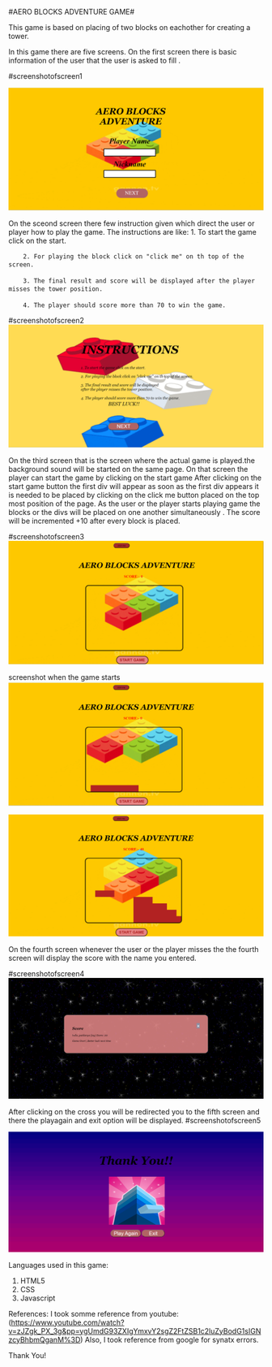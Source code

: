 #AERO BLOCKS ADVENTURE GAME#

This game is based on placing of two blocks on eachother for creating a tower.



In this game there are five screens.
On the first screen there is basic information of the user that the user is asked to fill .

#screenshotofscreen1

![Alt text](<img readme/screen1.png>)


On the sceond screen there few instruction given which direct the user or player how to play the game.
The instructions are like:
        1. To start the game click on the start. 
        
        2. For playing the block click on "click me" on th top of the screen. 
        
        3. The final result and score will be displayed after the player misses the tower position.  
        
        4. The player should score more than 70 to win the game.
#screenshotofscreen2
![Alt text](<img readme/screen2.png>)

         


On the third screen that is the screen where the actual game is played.the background sound will be started on the same page. On that screen the player can start the game by clicking on the start game 
After clicking on the start game button the first div will appear as soon as the first div appears it is needed to be placed by clicking on the click me button placed on the top most position of the page.
As the user or the player starts playing game the blocks or the divs will be placed on one another simultaneously .
The score will be incremented +10 after every block is placed.

#screenshotofscreen3
![Alt text](<img readme/screen3.png>)


screenshot when the game starts
![Alt text](<img readme/image.png>)

![Alt text](<img readme/scr3.png>)

On the fourth screen whenever the user or the player misses the the fourth screen will display the score with the  name you entered.

#screenshotofscreen4
![Alt text](<img readme/screen4.png>)

After clicking on the  cross you will be redirected you to the fifth screen and there the playagain and exit option will  be displayed.
#screenshotofscreen5

![Alt text](<img readme/screen5.png>)


Languages used in this game:
1. HTML5
2. CSS
3. Javascript

References:
I took somme reference from youtube: (https://www.youtube.com/watch?v=zJZgk_PX_3g&pp=ygUmdG93ZXIgYmxvY2sgZ2FtZSB1c2luZyBodG1sIGNzcyBhbmQganM%3D)
Also, I took reference from google for synatx errors.

Thank You!



